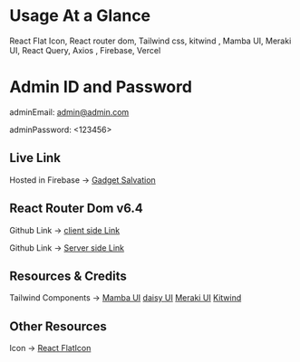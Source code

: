 # Usage At a Glance

React Flat Icon, React router dom, Tailwind css, kitwind , Mamba UI, Meraki UI, React Query, Axios , Firebase, Vercel

# Admin ID and Password

adminEmail: <admin@admin.com>

adminPassword: <123456>

## Live Link

Hosted in Firebase -> [Gadget Salvation](https://resaleclient.web.app/)

## React Router Dom v6.4

Github Link -> [client side Link](https://github.com/programming-hero-web-course-4/b612-used-products-resale-clients-side-hossainshadat)

Github Link -> [Server side Link](https://github.com/programming-hero-web-course-4/b612-used-products-resale-server-side-hossainshadat)

## Resources & Credits

Tailwind Components ->
[Mamba UI](https://www.mambaui.com/)
[daisy UI](https://daisyui.com/)
[Meraki UI](https://merakiui.com/components)
[Kitwind](https://kitwind.io/products/kometa/components)

## Other Resources

Icon -> [React FlatIcon](https://react-icons.github.io/react-icons/)
